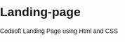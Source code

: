 # Landing-page
Codsoft Landing Page using Html and CSS
<!DOCTYPE html>
<html lang="en">
<head>
    <meta charset="UTF-8">
    <meta name="viewport" content="width=device-width, initial-scale=1.0">
    <title>Landing Page</title>
    <style>
        body {
            font-family: Arial, sans-serif;
            margin: 0;
            padding: 0;
        }

        header {
            background-color: #f1f1f1;
            padding: 20px;
            text-align: center;
        }

        .hero {
            background-image: url('https://images.unsplash.com/photo-1571760766010-06c09c3d923d');
            background-size: cover;
            background-position: center;
            height: 100vh;
            display: flex;
            align-items: center;
            justify-content: center;
        }

        .hero h1 {
            font-size: 3em;
            color: #333;
        }

        .cta {
            background-color: #d1d1d1;
            padding: 20px;
            text-align: center;
        }

        .cta a {
            background-color: #4CAF50;
            color: white;
            padding: 15px 30px;
            text-align: center;
            text-decoration: none;
            display: inline-block;
            font-size: 16px;
            margin: 4px 2px;
            cursor: pointer;
        }

        .cta a:hover {
            background-color: #45a049;
        }

        footer {
            background-color: #f1f1f1;
            padding: 10px;
            text-align: center;
        }
    </style>
</head>
<body>
    <header>
        <h1>Welcome to Our Website</h1>
    </header>

    <section class="hero">
        <h1>Get 10% off your first order!</h1>
    </section>

    <section class="cta">
        <a href="#">Sign Up Now</a>
    </section>

    <footer>
        <p>&copy; 2022 Our Website. All rights reserved.</p>
    </footer>
</body>
</html>
